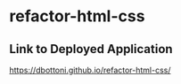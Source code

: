 # refactor-html-css

## Link to Deployed Application

https://dbottoni.github.io/refactor-html-css/
